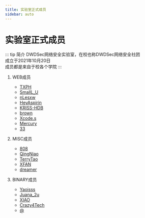 ```yaml
---
title: 实验室正式成员
sidebar: auto
---
```

# 实验室正式成员

::: tip 简介
DWDSec网络安全实验室，在校也称DWDSec网络安全社团\
成立于2021年10月20日\
成员都是来自于校各个学院
:::

1. WEB成员
    - [TXPH](TXPH.md)
    - [SmallL_U](SmallL_U.md)
    - [nLesxw](nLesxw.md)
    - [HeyAspirin](HeyAspirin.md)
    - [KRISS-HDB](KRISS-HDB.md)
    - [brown](brown.md)
    - [Xcode.s](Xcode.s.md)
    - [Mercury](Mercury.md)
    - [33](33.md)

2. MISC成员
    - [808](808.md)
    - [QingNiao](QingNiao.md)
    - [TerryTao](TerryTao.md)
    - [XFAN](XFAN.md)
    - [dreamer](dreamer.md)

3. BINARY成员
    - [Yaoisss](Yaoisss.md)
    - [Juana_2u](Juana_2u.md)
    - [XIAO](XIAO.md)
    - [Crazy4Tech](Crazy4Tech.md)
    - [@](@.md)